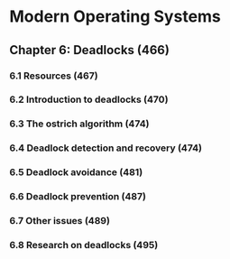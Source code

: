 # Modern Operating Systems

## Chapter 6: Deadlocks (466)

### 6.1 Resources (467)

### 6.2 Introduction to deadlocks (470)

### 6.3 The ostrich algorithm (474)

### 6.4 Deadlock detection and recovery (474)

### 6.5 Deadlock avoidance (481)

### 6.6 Deadlock prevention (487)

### 6.7 Other issues (489)

### 6.8 Research on deadlocks (495)

